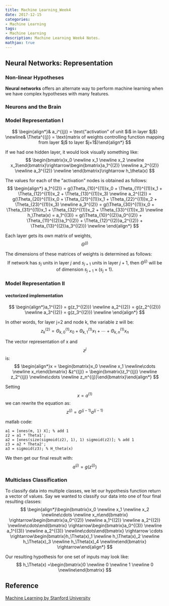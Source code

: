 ```yaml
---
title: Machine Learning_Week4
date: 2017-12-15
categories:
- Machine Learning
tags: 
- Machine Learning
description: Machine Learning Week4 Notes. 
mathjax: true
---
```

## Neural Networks: Representation
### Non-linear Hypotheses
**Neural networks** offers an alternate way to perform machine learning when we have complex hypotheses with many features.
### Neurons and the Brain

### Model Representation I  
$$ \begin{align*}& a_i^{(j)} = \text{"activation" of unit $i$ in layer $j$} \newline& \Theta^{(j)} = \text{matrix of weights controlling function mapping from layer $j$ to layer $j+1$}\end{align*} $$  

If we had one hidden layer, it would look visually something like:  
$$ \begin{bmatrix}x_0 \newline x_1 \newline x_2 \newline x_3\end{bmatrix}\rightarrow\begin{bmatrix}a_1^{(2)} \newline a_2^{(2)} \newline a_3^{(2)} \newline \end{bmatrix}\rightarrow h_\theta(x) $$  

The values for each of the "activation" nodes is obtained as follows:  
$$ \begin{align*}
a_1^{(2)} = g(\Theta_{10}^{(1)}x_0 + \Theta_{11}^{(1)}x_1 + \Theta_{12}^{(1)}x_2 + \Theta_{13}^{(1)}x_3) \newline
a_2^{(2)} = g(\Theta_{20}^{(1)}x_0 + \Theta_{21}^{(1)}x_1 + \Theta_{22}^{(1)}x_2 + \Theta_{23}^{(1)}x_3) \newline
a_3^{(2)} = g(\Theta_{30}^{(1)}x_0 + \Theta_{31}^{(1)}x_1 + \Theta_{32}^{(1)}x_2 + \Theta_{33}^{(1)}x_3) \newline
h_\Theta(x) = a_1^{(3)} = g(\Theta_{10}^{(2)}a_0^{(2)} + \Theta_{11}^{(2)}a_1^{(2)} + \Theta_{12}^{(2)}a_2^{(2)} + \Theta_{13}^{(2)}a_3^{(2)}) \newline
\end{align*} $$  

Each layer gets its own matrix of weights, $$\Theta^{(j)}$$  

The dimensions of these matrices of weights is determined as follows:
$$ \text{If network has $s_j$ units in layer $j$ and $s_{j+1}$ units in layer $j+1$, then $\Theta^{(j)}$ will be of dimension $s_{j+1} \times (s_j + 1)$.} $$  

### Model Representation II  
####  vectorized implementation  
$$ \begin{align*}a_1^{(2)} = g(z_1^{(2)}) \newline a_2^{(2)} = g(z_2^{(2)}) \newline a_3^{(2)} = g(z_3^{(2)}) \newline \end{align*} $$  

In other words, for layer j=2 and node k, the variable z will be:  
$$ z_k^{(2)} = \Theta_{k,0}^{(1)}x_0 + \Theta_{k,1}^{(1)}x_1 + \cdots + \Theta_{k,n}^{(1)}x_n $$  

The vector representation of x and $$z^{j}$$ is:
$$ \begin{align*}x = \begin{bmatrix}x_0 \newline x_1 \newline\cdots \newline x_n\end{bmatrix} &z^{(j)} = \begin{bmatrix}z_1^{(j)} \newline z_2^{(j)} \newline\cdots \newline z_n^{(j)}\end{bmatrix}\end{align*} $$  

Setting $$x = a^{(1)}$$  we can rewrite the equation as:  
$$ z^{(j)} = \Theta^{(j-1)}a^{(j-1)} $$  

matlab code:  
```
a1 = [ones(m, 1) X]; % add 1
z2 = a1 * Theta1';
a2 = [ones(size(sigmoid(z2), 1), 1) sigmoid(z2)]; % add 1
z3 = a2 * Theta2';
a3 = sigmoid(z3); % H_theta(x)
```

We then get our final result with:
$$ a^{(j)} = g(z^{(j)}) $$  

### Multiclass Classification
To classify data into multiple classes, we let our hypothesis function return a vector of values. Say we wanted to classify our data into one of four final resulting classes:  
$$ \begin{align*}\begin{bmatrix}x_0 \newline x_1 \newline x_2 \newline\cdots \newline x_n\end{bmatrix} \rightarrow\begin{bmatrix}a_0^{(2)} \newline a_1^{(2)} \newline a_2^{(2)} \newline\cdots\end{bmatrix} \rightarrow\begin{bmatrix}a_0^{(3)} \newline a_1^{(3)} \newline a_2^{(3)} \newline\cdots\end{bmatrix} \rightarrow \cdots \rightarrow\begin{bmatrix}h_\Theta(x)_1 \newline h_\Theta(x)_2 \newline h_\Theta(x)_3 \newline h_\Theta(x)_4 \newline\end{bmatrix} \rightarrow\end{align*} $$  

Our resulting hypothesis for one set of inputs may look like:  
$$ h_\Theta(x) =\begin{bmatrix}0 \newline 0 \newline 1 \newline 0 \newline\end{bmatrix} $$  

## Reference
[Machine Learning by Stanford University](https://www.coursera.org/learn/machine-learning/resources/RmTEz)